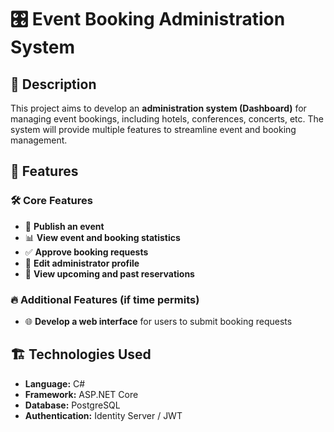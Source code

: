 # 🎛️ Event Booking Administration System

## 📌 Description

This project aims to develop an **administration system (Dashboard)** for managing event bookings, including hotels, conferences, concerts, etc. The system will provide multiple features to streamline event and booking management.

## 🚀 Features

### 🛠 Core Features
- 📅 **Publish an event**
- 📊 **View event and booking statistics**
- ✅ **Approve booking requests**
- 📝 **Edit administrator profile**
- 📌 **View upcoming and past reservations**

### 🔥 Additional Features (if time permits)
- 🌐 **Develop a web interface** for users to submit booking requests

## 🏗️ Technologies Used

- **Language:** C#
- **Framework:** ASP.NET Core
- **Database:** PostgreSQL
- **Authentication:** Identity Server / JWT


